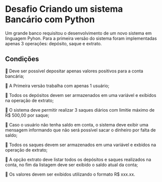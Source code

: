 # Desafio Criando um sistema Bancário com Python

Um grande banco requisitou o desenvolvimento de um novo sistema em linguagem Pyhon. Para a primeira versão do sistema foram implementadas apenas 3 operações: depósito, saque e extrato. 

## Condições

📌 Deve ser possível depositar apenas valores positivos para a conta bancária;

📌 A Primeira versão trabalha com apenas 1 usuário;

📌 Todos os depósitos devem ser armazenados em uma variável e exibidos na operação de extrato;
    
📌 O sistema deve permitir realizar 3 saques diários com limitie máximo de R$ 500,00 por saque; 
    
📌 Caso o usuário não tenha saldo em conta, o sistema deve exibir uma mensagem informando que não será possível sacar o dinheiro por falta de saldo;
    
📌 Todos os saques devem ser armazenados em uma variável e exbidos na operação de extrato;
   
 📌 A opção extrato deve listar todos os depósitos e saques realizados na conta, no fim da listagem deve ser exibido o saldo atual da conta;
    
📌 Os valores devem ser exibidos utilizando o formato R$ xxx.xx.
